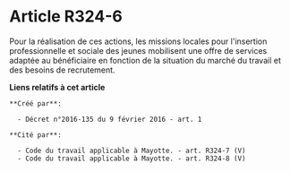# Article R324-6

Pour la réalisation de ces actions, les missions locales pour l'insertion professionnelle et sociale des jeunes mobilisent
une offre de services adaptée au bénéficiaire en fonction de la situation du marché du travail et des besoins de recrutement.

**Liens relatifs à cet article**

	**Créé par**:

	  - Décret n°2016-135 du 9 février 2016 - art. 1

	**Cité par**:

	  - Code du travail applicable à Mayotte. - art. R324-7 (V)
	  - Code du travail applicable à Mayotte. - art. R324-8 (V)
